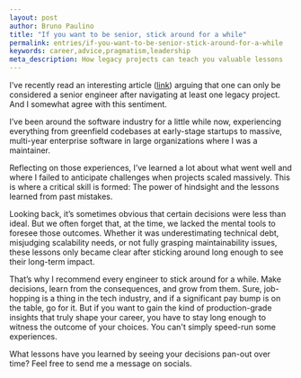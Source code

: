 ```yaml
---
layout: post
author: Bruno Paulino
title: "If you want to be senior, stick around for a while"
permalink: entries/if-you-want-to-be-senior-stick-around-for-a-while
keywords: career,advice,pragmatism,leadership
meta_description: How legacy projects can teach you valuable lessons
---
```


I’ve recently read an interesting article
([link](https://www.infobip.com/developers/blog/seniors-working-on-a-legacy-project))
arguing that one can only be considered a senior engineer after navigating at
least one legacy project. And I somewhat agree with this sentiment.

I’ve been around the software industry for a little while now, experiencing
everything from greenfield codebases at early-stage startups to massive,
multi-year enterprise software in large organizations where I was a maintainer.

Reflecting on those experiences, I’ve learned a lot about what went well and
where I failed to anticipate challenges when projects scaled massively. This is
where a critical skill is formed: The power of hindsight and the lessons learned
from past mistakes.

Looking back, it’s sometimes obvious that certain decisions were less than
ideal. But we often forget that, at the time, we lacked the mental tools to
foresee those outcomes. Whether it was underestimating technical debt,
misjudging scalability needs, or not fully grasping maintainability issues,
these lessons only became clear after sticking around long enough to see their
long-term impact.

That’s why I recommend every engineer to stick around for a while. Make
decisions, learn from the consequences, and grow from them. Sure, job-hopping is
a thing in the tech industry, and if a significant pay bump is on the table, go
for it. But if you want to gain the kind of production-grade insights that truly
shape your career, you have to stay long enough to witness the outcome of your
choices. You can't simply speed-run some experiences.

What lessons have you learned by seeing your decisions pan-out over time? Feel
free to send me a message on socials.
